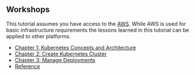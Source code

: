 
## Workshops

This tutorial assumes you have access to the [AWS](https://aws.amazon.com/). While AWS is used for basic infrastructure requirements the lessons learned in this tutorial can be applied to other platforms.

* [Chapter 1: Kubernetes Concepts and Architecture](docs/Kubernetes_Concepts_and_Architecture.md)
* [Chapter 2: Create Kubernetes Cluster](docs/Create_Kubernetes_Cluster.md)
* [Chapter 3: Manage Deployments](docs/Manage_Deployments.md)
* [Reference](docs/Reference.md)
